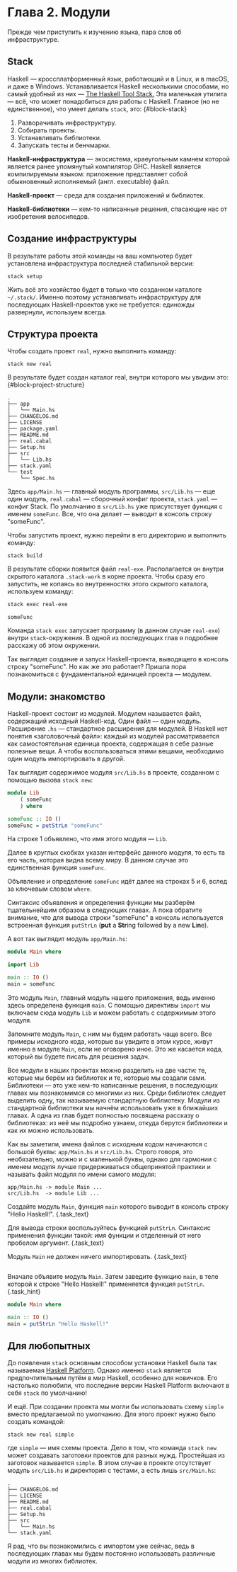 # Глава 2. Модули

Прежде чем приступить к изучению языка, пара слов об инфраструктуре.

## Stack

Haskell — кроссплатформенный язык, работающий и в Linux, и в macOS, и даже в Windows. Устанавливается Haskell несколькими способами, но самый удобный из них — [The Haskell Tool Stack.](https://docs.haskellstack.org/en/stable/) Эта маленькая утилита — всё, что может понадобиться для работы с Haskell. Главное (но не единственное), что умеет делать `stack`, это: {#block-stack}

1. Разворачивать инфраструктуру.
2. Собирать проекты.
3. Устанавливать библиотеки.
4. Запускать тесты и бенчмарки.

**Haskell-инфраструктура** — экосистема, краеугольным камнем которой является ранее упомянутый компилятор GHC. Haskell является компилируемым языком: приложение представляет собой обыкновенный исполняемый (англ. executable) файл.

**Haskell-проект** — среда для создания приложений и библиотек.

**Haskell-библиотеки** — кем-то написанные решения, спасающие нас от изобретения велосипедов.

## Создание инфраструктуры

В результате работы этой команды на ваш компьютер будет установлена инфраструктура последней стабильной версии:

```shell
stack setup
```

Жить всё это хозяйство будет в только что созданном каталоге `~/.stack/`. Именно поэтому устанавливать инфраструктуру для последующих Haskell-проектов уже не требуется: единожды развернули, используем всегда.

## Структура проекта

Чтобы создать проект `real`, нужно выполнить команду:

```shell
stack new real
```

В результате будет создан каталог real, внутри которого мы увидим это: {#block-project-structure}

```
.
├── app
│   └── Main.hs
├── CHANGELOG.md
├── LICENSE
├── package.yaml
├── README.md
├── real.cabal
├── Setup.hs
├── src
│   └── Lib.hs
├── stack.yaml
└── test
    └── Spec.hs
```

Здесь `app/Main.hs` — главный модуль программы, `src/Lib.hs` — еще один модуль, `real.cabal` — сборочный конфиг проекта, `stack.yaml` — конфиг Stack. По умолчанию в `src/Lib.hs` уже присутствует функция с именем `someFunc`. Все, что она делает — выводит в консоль строку "someFunc".

Чтобы запустить проект, нужно перейти в его директорию и выполнить команду:

```shell
stack build
```

В результате сборки появится файл `real-exe`. Располагается он внутри скрытого каталога `.stack-work` в корне проекта. Чтобы сразу его запустить, не копаясь во внутренностях этого скрытого каталога, используем команду:

```bash
stack exec real-exe
```
```
someFunc
```

Команда `stack exec` запускает программу (в данном случае `real-exe`) внутри `stack`-окружения. В одной из последующих глав я подробнее расскажу об этом окружении.

Так выглядит создание и запуск Haskell-проекта, выводящего в консоль строку "someFunc". Но как же это работает? Пришла пора познакомиться с фундаментальной единицей проекта — модулем.

## Модули: знакомство

Haskell-проект состоит из модулей. Модулем называется файл, содержащий исходный Haskell-код. Один файл — один модуль. Расширение `.hs` — стандартное расширения для модулей. В Haskell нет понятия «заголовочный файл»: каждый из модулей рассматривается как самостоятельная единица проекта, содержащая в себе разные полезные вещи. А чтобы воспользоваться этими вещами, необходимо один модуль импортировать в другой.

Так выглядит содержимое модуля `src/Lib.hs` в проекте, созданном с помощью вызова `stack new`:

```haskell
module Lib
    ( someFunc
    ) where

someFunc :: IO ()
someFunc = putStrLn "someFunc"
```

На строке 1 объявлено, что имя этого модуля — `Lib`.

Далее в круглых скобках указан интерфейс данного модуля, то есть та его часть, которая видна всему миру. В данном случае это единственная функция `someFunc`.

Объявление и определение `someFunc` идёт далее на строках 5 и 6, вслед за ключевым словом `where`. 

Синтаксис объявления и определения функции мы разберём тщательнейшим образом в следующих главах. А пока обратите внимание, что для вывода строки "someFunc" в консоль используется встроенная функция `putStrLn` (**put** a **Str**ing followed by a new **L**i**n**e).

А вот так выглядит модуль `app/Main.hs`:

```haskell
module Main where

import Lib

main :: IO ()
main = someFunc
```

Это модуль `Main`, главный модуль нашего приложения, ведь именно здесь определена функция `main`. С помощью директивы `import` мы включаем сюда модуль `Lib` и можем работать с содержимым этого модуля.

Запомните модуль `Main`, с ним мы будем работать чаще всего. Все примеры исходного кода, которые вы увидите в этом курсе, живут именно в модуле `Main`, если не оговорено иное. Это же касается кода, который вы будете писать для решения задач.

Все модули в наших проектах можно разделить на две части: те, которые мы берём из библиотек и те, которые мы создали сами. Библиотеки — это уже кем-то написанные решения, в последующих главах мы познакомимся со многими из них. Среди библиотек следует выделить одну, так называемую стандартную библиотеку. Модули из стандартной библиотеки мы начнём использовать уже в ближайших главах. А одна из глав будет полностью посвящена рассказу о библиотеках: из неё мы подробно узнаем, откуда берутся библиотеки и как их можно использовать.

Как вы заметили, имена файлов с исходным кодом начинаются с большой буквы: `app/Main.hs` и `src/Lib.hs`. Строго говоря, это необязательно, можно и с маленькой буквы, однако для гармонии с именем модуля лучше придерживаться общепринятой практики и называть файл модуля по имени самого модуля:

```
app/Main.hs -> module Main ...
src/Lib.hs  -> module Lib ...
```

Создайте модуль `Main`, функция `main` которого выводит в консоль строку "Hello Haskell!". {.task_text}

Для вывода строки воспользуйтесь функцией `putStrLn`. Синтаксис применения функции такой: имя функции и отделенный от него пробелом аргумент. {.task_text}

Модуль `Main` не должен ничего импортировать. {.task_text}

```haskell {.task_source #haskell_chapter_0020_task_0010}
```
Вначале объявите модуль `Main`. Затем заведите функцию `main`, в теле которой к строке "Hello Haskell!" применяется функция `putStrLn`. {.task_hint}
```haskell {.task_answer}
module Main where

main :: IO ()
main = putStrLn "Hello Haskell!"
```

## Для любопытных

До появления `stack` основным способом установки Haskell была так называемая [Haskell Platform](https://www.haskell.org/platform/). Однако именно `stack` является предпочтительным путём в мир Haskell, особенно для новичков. Его настолько полюбили, что последние версии Haskell Platform включают в себя `stack` по умолчанию!

И ещё. При создании проекта мы могли бы использовать схему `simple` вместо предлагаемой по умолчанию. Для этого проект нужно было создать командой:

```shell
stack new real simple
```

где `simple` — имя схемы проекта. Дело в том, что команда `stack new` может создавать заготовки проектов для разных нужд. Простейшая из заготовок называется `simple`. В этом случае в проекте отсутствует модуль `src/Lib.hs` и директория с тестами, а есть лишь `src/Main.hs`:

```
.
├── CHANGELOG.md
├── LICENSE
├── README.md
├── real.cabal
├── Setup.hs
├── src
│   └── Main.hs
└── stack.yaml
```

Я рад, что вы познакомились с импортом уже сейчас, ведь в последующих главах мы будем постоянно использовать различные модули из многих библиотек.
